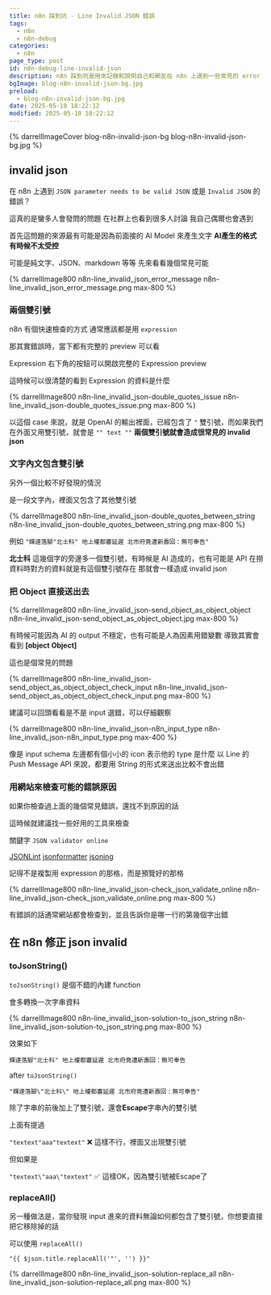 ```yaml
---
title: n8n 踩到坑 - Line Invalid JSON 錯誤
tags:
  - n8n
  - n8n-debug
categories:
  - n8n
page_type: post
id: n8n-debug-line-invalid-json
description: n8n 踩到坑是用來記錄和說明自己和網友在 n8n 上遇到一些常見的 error 或是 bug，並且記錄一下怎麼解決，有哪些方法。這次是關於 Line Message API 中很多人在 n8n 都會遇到 invalid json 的錯誤，最有可能的原因居然就是因為一個符號？
bgImage: blog-n8n-invalid-json-bg.jpg
preload:
  - blog-n8n-invalid-json-bg.jpg
date: 2025-05-10 18:22:12
modified: 2025-05-10 18:22:12
---
```


{% darrellImageCover blog-n8n-invalid-json-bg blog-n8n-invalid-json-bg.jpg %}

## invalid json

在 n8n 上遇到 `JSON parameter needs to be valid JSON` 或是 `Invalid JSON` 的錯誤？

這真的是蠻多人會發問的問題
在社群上也看到很多人討論
我自己偶爾也會遇到

首先這問題的來源最有可能是因為前面接的 AI Model 來產生文字
**AI產生的格式有時候不太受控**

可能是純文字、JSON、markdown 等等
先來看看幾個常見可能

{% darrellImage800 n8n-line_invalid_json_error_message n8n-line_invalid_json_error_message.png max-800 %}

### 兩個雙引號

n8n 有個快速檢查的方式
通常應該都是用 `expression` 

那其實錯誤時，當下都有完整的 preview 可以看

Expression 右下角的按鈕可以開啟完整的 Expression preview

這時候可以很清楚的看到 Expression 的資料是什麼

{% darrellImage800 n8n-line_invalid_json-double_quotes_issue n8n-line_invalid_json-double_quotes_issue.png max-800 %}

以這個 case 來說，就是 OpenAI 的輸出裡面，已經包含了 `"` 雙引號，而如果我們在外面又用雙引號，就會是 `"" text ""` 
**兩個雙引號就會造成很常見的 invalid json**


### 文字內文包含雙引號

另外一個比較不好發現的情況

是一段文字內，裡面又包含了其他雙引號

{% darrellImage800 n8n-line_invalid_json-double_quotes_between_string n8n-line_invalid_json-double_quotes_between_string.png max-800 %}

例如 ` "輝達落腳"北士科" 地上權都審延遲 北市府竟遭新壽回：無可奉告" `

**北士科** 這幾個字的旁邊多一個雙引號，有時候是 AI 造成的，也有可能是 API 在撈資料時對方的資料就是有這個雙引號存在
那就會一樣造成 invalid json

### 把 Object 直接送出去

{% darrellImage800 n8n-line_invalid_json-send_object_as_object_object n8n-line_invalid_json-send_object_as_object_object.jpg max-800 %}

有時候可能因為 AI 的 output 不穩定，也有可能是人為因素用錯變數
導致其實會看到 **[object Object]**

這也是個常見的問題

{% darrellImage800 n8n-line_invalid_json-send_object_as_object_object_check_input n8n-line_invalid_json-send_object_as_object_object_check_input.png max-800 %}

建議可以回頭看看是不是 input 選錯，可以仔細觀察

{% darrellImage800 n8n-line_invalid_json-n8n_input_type n8n-line_invalid_json-n8n_input_type.png max-400 %}

像是 input schema 左邊都有個小小的 icon 表示他的 type 是什麼
以 Line 的 Push Message API 來說，都要用 String 的形式來送出比較不會出錯

### 用網站來檢查可能的錯誤原因

如果你檢查過上面的幾個常見錯誤，還找不到原因的話

這時候就建議找一些好用的工具來檢查

關鍵字 `JSON validator online`

[JSONLint](https://jsonlint.com/)
[jsonformatter](https://jsonformatter.curiousconcept.com/)
[jsoning](https://jsoning.com/validator/)

記得不是複製用 expression 的那格，而是預覽好的那格

{% darrellImage800 n8n-line_invalid_json-check_json_validate_online n8n-line_invalid_json-check_json_validate_online.png max-800 %}

有錯誤的話通常網站都會檢查到，並且告訴你是哪一行的第幾個字出錯

## 在 n8n 修正 json invalid

### toJsonString()

`toJsonString()` 是個不錯的內建 function

會多轉換一次字串資料

{% darrellImage800 n8n-line_invalid_json-solution-to_json_string n8n-line_invalid_json-solution-to_json_string.png max-800 %}

效果如下

`輝達落腳"北士科" 地上權都審延遲 北市府竟遭新壽回：無可奉告`

after `toJsonString()`

`"輝達落腳\"北士科\" 地上權都審延遲 北市府竟遭新壽回：無可奉告"`

除了字串的前後加上了雙引號，還會**Escape**字串內的雙引號

上面有提過

` "textext"aaa"textext" ` ❌ 這樣不行，裡面又出現雙引號

但如果是

` "textext\"aaa\"textext" ` ✅ 這樣OK，因為雙引號被Escape了

### replaceAll()

另一種做法是，當你發現 input 進來的資料無論如何都包含了雙引號，你想要直接把它移除掉的話

可以使用 `replaceAll()` 

`"{{ $json.title.replaceAll('"', '') }}"`

{% darrellImage800 n8n-line_invalid_json-solution-replace_all n8n-line_invalid_json-solution-replace_all.png max-800 %}






